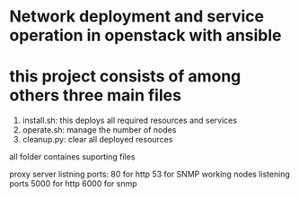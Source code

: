 # Network deployment and service operation in openstack with ansible 
# this project consists of among others three main files 
1. install.sh: this deploys all required resources and services 
2. operate.sh: manage the number of nodes 
3. cleanup.py: clear all deployed resources 

all folder containes suporting files

proxy server listning ports:
 80 for http
 53 for SNMP
working nodes listening ports
5000 for http
6000 for snmp